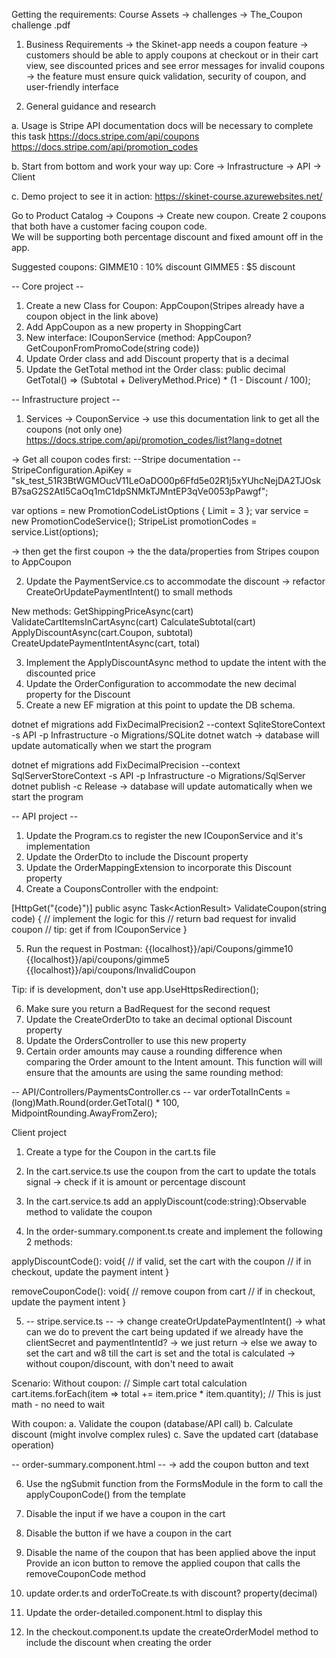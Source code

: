 Getting the requirements:
Course Assets -> challenges -> The_Coupon challenge .pdf 

1. Business Requirements
-> the Skinet-app needs a coupon feature 
-> customers should be able to apply coupons at checkout or in their cart view, 
see discounted prices and see error messages for invalid coupons
-> the feature must ensure quick validation, security of coupon, and user-friendly interface

2. General guidance and research

a. Usage is Stripe API documentation docs will be necessary to complete this task
https://docs.stripe.com/api/coupons
https://docs.stripe.com/api/promotion_codes

b. Start from bottom and work your way up:
Core -> Infrastructure -> API -> Client

c. Demo project to see it in action: 
https://skinet-course.azurewebsites.net/

Go to Product Catalog -> Coupons -> Create new coupon.
Create 2 coupons that both have a customer facing coupon code.   
We will be supporting both percentage discount and fixed amount off in the app.  

Suggested coupons:
GIMME10 : 10% discount
GIMME5 : $5 discount

-- Core project --
1. Create a new Class for Coupon: AppCoupon(Stripes already have a coupon object in the link above)
2. Add AppCoupon as a new property in ShoppingCart
3. New interface: ICouponService (method: AppCoupon? GetCouponFromPromoCode(string code))
4. Update Order class and add Discount property that is a decimal
5. Update the GetTotal method int the Order class:
public decimal GetTotal() => (Subtotal + DeliveryMethod.Price) * (1 - Discount / 100);

-- Infrastructure project --
1. Services -> CouponService
-> use this documentation link to get all the coupons (not only one)
https://docs.stripe.com/api/promotion_codes/list?lang=dotnet

-> Get all coupon codes first:
--Stripe documentation --
StripeConfiguration.ApiKey = "sk_test_51R3BtWGMOucV11LeOaDO00p6Ffd5e02R1j5xYUhcNejDA2TJOskB7saG2S2AtI5CaOq1mC1dpSNMkTJMntEP3qVe0053pPawgf";

var options = new PromotionCodeListOptions { Limit = 3 };
var service = new PromotionCodeService();
StripeList<PromotionCode> promotionCodes = service.List(options);

-> then get the first coupon
-> the the data/properties from Stripes coupon to AppCoupon

2. Update the PaymentService.cs to accommodate the discount
-> refactor CreateOrUpdatePaymentIntent() to small methods 

New methods:
GetShippingPriceAsync(cart)
ValidateCartItemsInCartAsync(cart)
CalculateSubtotal(cart)
ApplyDiscountAsync(cart.Coupon, subtotal)
CreateUpdatePaymentIntentAsync(cart, total)

3. Implement the ApplyDiscountAsync method to update the intent with the discounted price
4. Update the OrderConfiguration to accommodate the new decimal property for the Discount
5. Create a new EF migration at this point to update the DB schema. 

dotnet ef migrations add FixDecimalPrecision2 --context SqliteStoreContext -s API -p Infrastructure -o Migrations/SQLite
dotnet watch
    -> database will update automatically when we start the program 

dotnet ef migrations add FixDecimalPrecision --context SqlServerStoreContext -s API -p Infrastructure -o Migrations/SqlServer
dotnet publish -c Release
    -> database will update automatically when we start the program


-- API project --

1. Update the Program.cs to register the new ICouponService and it's implementation
2. Update the OrderDto to include the Discount property
3. Update the OrderMappingExtension to incorporate this Discount property
4. Create a CouponsController with the endpoint:

[HttpGet("{code}")]
public async Task<ActionResult<AppCoupon>> ValidateCoupon(string code)
{
    // implement the logic for this
    // return bad request for invalid coupon
    // tip: get if from ICouponService
}

5. Run the request in Postman:
{{localhost}}/api/Coupons/gimme10
{{localhost}}/api/coupons/gimme5
{{localhost}}/api/coupons/InvalidCoupon

Tip: if is development, don't use app.UseHttpsRedirection();

6. Make sure you return a BadRequest for the second request
7. Update the CreateOrderDto to take an decimal optional Discount property
8. Update the OrdersController to use this new property
9. Certain order amounts may cause a rounding difference when comparing the Order amount to the Intent amount.
This function will will ensure that the amounts are using the same rounding method:

-- API/Controllers/PaymentsController.cs --
var orderTotalInCents = (long)Math.Round(order.GetTotal() * 100, MidpointRounding.AwayFromZero); 


Client project

1. Create a type for the Coupon in the cart.ts file
2. In the cart.service.ts use the coupon from the cart to update the totals signal
-> check if it is amount or percentage discount 

3. In the cart.service.ts add an applyDiscount(code:string):Observable<Coupon> method to validate the coupon

4. In the order-summary.component.ts create and implement the following 2 methods:

applyDiscountCode(): void{
    // if valid, set the cart with the coupon 
    // if in checkout, update the payment intent
}

removeCouponCode(): void{
    // remove coupon from cart
    // if in checkout, update the payment intent
}

5. -- stripe.service.ts --
 -> change createOrUpdatePaymentIntent()
 -> what can we do to prevent the cart being updated if we already have the clientSecret and paymentIntentId?
    -> we just return
    -> else we away to set the cart and w8 till the cart is set and the total is calculated
    -> without coupon/discount, with don't need to await 

Scenario:
Without coupon:
// Simple cart total calculation
cart.items.forEach(item => total += item.price * item.quantity);
// This is just math - no need to wait

With coupon:
a. Validate the coupon (database/API call)
b. Calculate discount (might involve complex rules)
c. Save the updated cart (database operation)

-- order-summary.component.html --
-> add the coupon button and text

6. Use the ngSubmit function from the FormsModule in the form to call the applyCouponCode() from the template

7. Disable the input if we have a coupon in the cart
8. Disable the button if we have a coupon in the cart
9. Disable the name of the coupon that has been applied above the input
Provide an icon button to remove the applied coupon that calls the removeCouponCode method
10. update order.ts and orderToCreate.ts with discount? 
property(decimal)
11. Update the order-detailed.component.html to display this
12. In the checkout.component.ts update the createOrderModel method to include the discount when creating the order